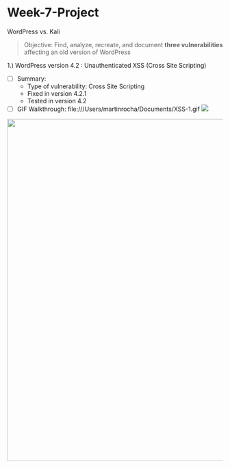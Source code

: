# Week-7-Project
WordPress vs. Kali
> Objective: Find, analyze, recreate, and document **three vulnerabilities** affecting an old version of WordPress

1.) WordPress version 4.2 : Unauthenticated XSS (Cross Site Scripting)
- [ ] Summary:
   - Type of vulnerability: Cross Site Scripting
   - Fixed in version 4.2.1
   - Tested in version 4.2
- [ ] GIF Walkthrough: file:///Users/martinrocha/Documents/XSS-1.gif
![](file:///Users/martinrocha/Documents/XSS-1.gif)
<img src="file:///Users/martinrocha/Documents/XSS-1.gif" width="800">
